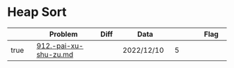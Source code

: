 # Heap Sort



<table><thead><tr><th width="73" data-type="checkbox"> </th><th width="259">Problem</th><th width="74" data-type="select">Diff</th><th width="124">Data</th><th width="110" data-type="rating" data-max="5"></th><th width="104">Flag</th></tr></thead><tbody><tr><td>true</td><td><a data-mention href="quick-sort/912.-pai-xu-shu-zu.md">912.-pai-xu-shu-zu.md</a></td><td></td><td>2022/12/10</td><td>5</td><td></td></tr></tbody></table>
